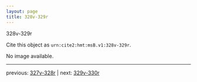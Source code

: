 ```yaml
---
layout: page
title: 328v-329r
---
```


328v-329r

Cite this object as `urn:cite2:hmt:msB.v1:328v-329r`.

No image available. 



---

previous: [327v-328r](../327v-328r/) | next: [329v-330r](../329v-330r/)